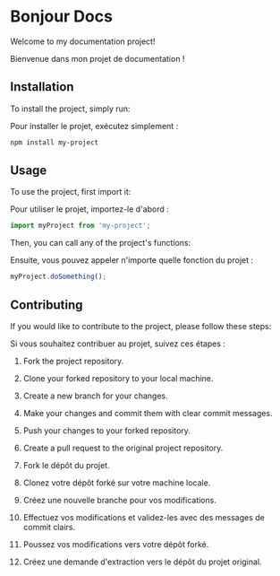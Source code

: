 # Bonjour Docs

Welcome to my documentation project! 

Bienvenue dans mon projet de documentation !

## Installation

To install the project, simply run:

Pour installer le projet, exécutez simplement :

```bash
npm install my-project
```

## Usage

To use the project, first import it:

Pour utiliser le projet, importez-le d'abord :

```javascript
import myProject from 'my-project';
```

Then, you can call any of the project's functions:

Ensuite, vous pouvez appeler n'importe quelle fonction du projet :

```javascript
myProject.doSomething();
```

## Contributing

If you would like to contribute to the project, please follow these steps:

Si vous souhaitez contribuer au projet, suivez ces étapes :

1. Fork the project repository.
2. Clone your forked repository to your local machine.
3. Create a new branch for your changes.
4. Make your changes and commit them with clear commit messages.
5. Push your changes to your forked repository.
6. Create a pull request to the original project repository.

1. Fork le dépôt du projet.
2. Clonez votre dépôt forké sur votre machine locale.
3. Créez une nouvelle branche pour vos modifications.
4. Effectuez vos modifications et validez-les avec des messages de commit clairs.
5. Poussez vos modifications vers votre dépôt forké.
6. Créez une demande d'extraction vers le dépôt du projet original.
